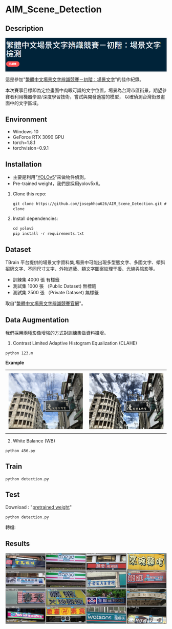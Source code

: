 # AIM_Scene_Detection


## Description
<img src="./figures/cover.png" width = "600"  div align=center />

這是參加"[繁體中文場景文字辨識競賽－初階：場景文字](https://tbrain.trendmicro.com.tw/Competitions/Details/13)"的佳作紀錄。

本次賽事目標即為定位畫面中肉眼可識的文字位置，場景為台灣市區街景，期望參賽者利用機器學習/深度學習技術，嘗試與開發適當的模型，
以確偵測台灣街景畫面中的文字區域。


## Environment

- Windows 10 
- GeForce RTX 3090 GPU
- torch=1.8.1
- torchvision=0.9.1 



## Installation
- 主要是利用"[YOLOv5](https://github.com/ultralytics/yolov5)"來做物件偵測。
- Pre-trained weight，我們是採用yolov5x6。

1. Clone this repo:
	```shell
	git clone https://github.com/josephhou626/AIM_Scene_Detection.git # clone
	```

2. Install dependencies:

   ```shell
   cd yolov5
   pip install -r requirements.txt
   ```

## Dataset
TBrain 平台提供的場景文字資料集,場景中可能出現多型態文字、多國文字、傾斜招牌文字、不同尺寸文字、外物遮蔽、類文字圖案紋理干擾、光線與陰影等。
- 訓練集 4000 張 有標籤
- 測試集 1000 張 （Public Dataset) 無標籤
- 測試集 2500 張 （Private Dataset) 無標籤


取自"[繁體中文場景文字辨識競賽官網](https://tbrain.trendmicro.com.tw/Competitions/Details/13)"。

## Data Augmentation

我們採用兩種影像增強的方式對訓練集做資料擴增。
1. Contrast Limited Adaptive Histogram Equalization (CLAHE)
```
python 123.m
```

**Example**

<div id="image-table">
    <table>
	    <tr>
    	    <td style="padding:10px">
        	    <img src="./figures/img_1.jpg" width="300"/>
      	    </td>
            <td style="padding:10px">
            	<img src="./figures/img_4001.png" width="300"/>
            </td>
        </tr>
    </table>
</div>



2. White Balance (WB)

```
python 456.py
```


## Train


```
python detection.py
```





## Test
 
Download : "[pretrained weight]()"

```
python detection.py
```


轉檔:



## Results


<img src="./figures/vis_results.jpg" width = "1000" div align=center />



